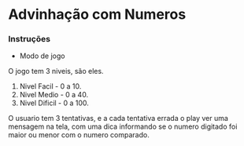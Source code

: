 # Advinhação com Numeros
 
 ### Instruções

+ Modo de jogo

O jogo tem 3 niveis, são eles.
1. Nivel Facil - 0 a 10.
2. Nivel Medio - 0 a 40.
3. Nivel Dificil - 0 a 100.

O usuario tem 3 tentativas, e a cada tentativa errada
o play ver uma mensagem na tela, com uma dica informando
se o numero digitado foi maior ou menor com o numero comparado.
